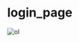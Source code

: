 # login_page


![ol](https://user-images.githubusercontent.com/63172521/136668104-ff2f882e-33b7-4f10-b45a-68ca39a3f7f6.jpg)
